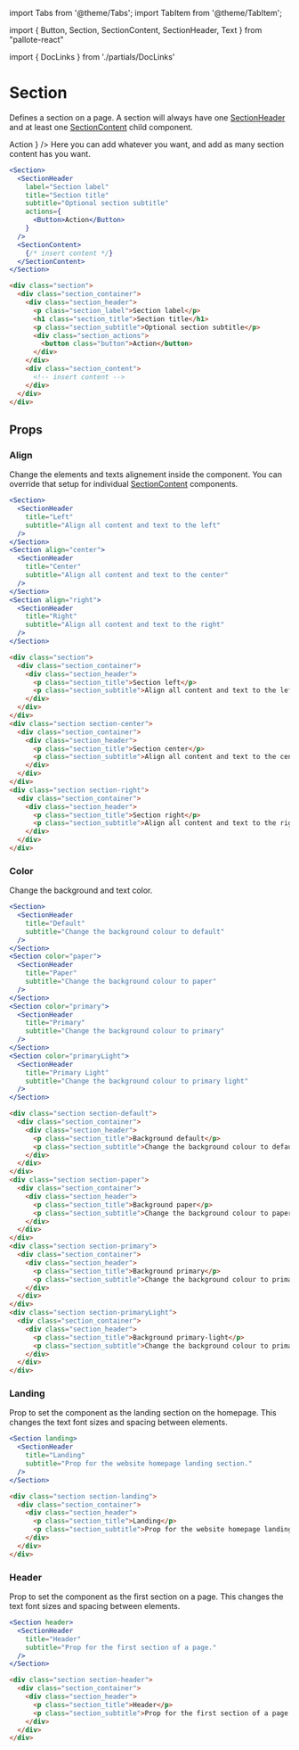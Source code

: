 ---
---
import Tabs from '@theme/Tabs';
import TabItem from '@theme/TabItem';

import { Button, Section, SectionContent, SectionHeader, Text } from "pallote-react"

import { DocLinks } from './partials/DocLinks'

# Section

Defines a section on a page. A section will always have one [SectionHeader](/docs/components/section-header.md) and at least one [SectionContent](/docs/components/section-content.md) child component.

<DocLinks
  storybook="https://react.pallote.com/?path=/docs/components-section--docs"
/>

<div class="docs_block">
  <Section>
    <SectionHeader
      label="Section label"
      title="Section title"
      subtitle="Optional section subtitle"
      actions={
        <Button>Action</Button>
      }
    />
    <SectionContent>
      <Text>Here you can add whatever you want, and add as many section content has you want.</Text>
    </SectionContent>
  </Section>
</div>

<Tabs groupId="package" queryString>
  <TabItem value="react" label="React">

```jsx
<Section>
  <SectionHeader
    label="Section label"
    title="Section title"
    subtitle="Optional section subtitle"
    actions={
      <Button>Action</Button>
    }
  />
  <SectionContent>
    {/* insert content */}
  </SectionContent>
</Section>
```
  </TabItem>
  <TabItem value="css" label="CSS">

```html
<div class="section">
  <div class="section_container">
    <div class="section_header">
      <p class="section_label">Section label</p>
      <h1 class="section_title">Section title</h1>
      <p class="section_subtitle">Optional section subtitle</p>
      <div class="section_actions">
        <button class="button">Action</button>
      </div>
    </div>
    <div class="section_content">
      <!-- insert content -->
    </div>
  </div>
</div>
```
  </TabItem>
</Tabs>

## Props

### Align

Change the elements and texts alignement inside the component. You can override that setup for individual [SectionContent](/docs/components/section-content.md) components.

<div class="docs_block">
  <Section>
    <SectionHeader
      title="Left"
      subtitle="Align all content and text to the left"
    />
  </Section>
  <Section align="center">
    <SectionHeader
      title="Center"
      subtitle="Align all content and text to the center"
    />
  </Section>
  <Section align="right">
    <SectionHeader
      title="Right"
      subtitle="Align all content and text to the right"
    />
  </Section>
</div>

<Tabs groupId="package" queryString>
   <TabItem value="react" label="React">
  
```jsx
<Section>
  <SectionHeader
    title="Left"
    subtitle="Align all content and text to the left"
  />
</Section>
<Section align="center">
  <SectionHeader
    title="Center"
    subtitle="Align all content and text to the center"
  />
</Section>
<Section align="right">
  <SectionHeader
    title="Right"
    subtitle="Align all content and text to the right"
  />
</Section>
```
  </TabItem>
  <TabItem value="css" label="CSS">

```html
<div class="section">
  <div class="section_container">
    <div class="section_header">
      <p class="section_title">Section left</p>
      <p class="section_subtitle">Align all content and text to the left</p>
    </div>
  </div>
</div>
<div class="section section-center">
  <div class="section_container">
    <div class="section_header">
      <p class="section_title">Section center</p>
      <p class="section_subtitle">Align all content and text to the center</p>
    </div>
  </div>
</div>
<div class="section section-right">
  <div class="section_container">
    <div class="section_header">
      <p class="section_title">Section right</p>
      <p class="section_subtitle">Align all content and text to the right</p>
    </div>
  </div>
</div>
```
  </TabItem>
</Tabs>

### Color

Change the background and text color.

<div class="docs_block">
  <Section>
    <SectionHeader
      title="Default"
      subtitle="Change the background colour to default"
    />
  </Section>
  <Section color="paper">
    <SectionHeader
      title="Paper"
      subtitle="Change the background colour to paper"
    />
  </Section>
  <Section color="primary">
    <SectionHeader
      title="Primary"
      subtitle="Change the background colour to primary"
    />
  </Section>
  <Section color="primaryLight">
    <SectionHeader
      title="Primary Light"
      subtitle="Change the background colour to primary light"
    />
  </Section>
</div>

<Tabs groupId="package" queryString>
   <TabItem value="react" label="React">
  
```jsx
<Section>
  <SectionHeader
    title="Default"
    subtitle="Change the background colour to default"
  />
</Section>
<Section color="paper">
  <SectionHeader
    title="Paper"
    subtitle="Change the background colour to paper"
  />
</Section>
<Section color="primary">
  <SectionHeader
    title="Primary"
    subtitle="Change the background colour to primary"
  />
</Section>
<Section color="primaryLight">
  <SectionHeader
    title="Primary Light"
    subtitle="Change the background colour to primary light"
  />
</Section>
```
  </TabItem>
  <TabItem value="css" label="CSS">

```html
<div class="section section-default">
  <div class="section_container">
    <div class="section_header">
      <p class="section_title">Background default</p>
      <p class="section_subtitle">Change the background colour to default</p>
    </div>
  </div>
</div>
<div class="section section-paper">
  <div class="section_container">
    <div class="section_header">
      <p class="section_title">Background paper</p>
      <p class="section_subtitle">Change the background colour to paper</p>
    </div>
  </div>
</div>
<div class="section section-primary">
  <div class="section_container">
    <div class="section_header">
      <p class="section_title">Background primary</p>
      <p class="section_subtitle">Change the background colour to primary</p>
    </div>
  </div>
</div>
<div class="section section-primaryLight">
  <div class="section_container">
    <div class="section_header">
      <p class="section_title">Background primary-light</p>
      <p class="section_subtitle">Change the background colour to primary light</p>
    </div>
  </div>
</div>
```
  </TabItem>
</Tabs>

### Landing

Prop to set the component as the landing section on the homepage. This changes the text font sizes and spacing between elements.

<div class="docs_block">
  <Section landing>
    <SectionHeader
      title="Landing"
      subtitle="Prop for the website homepage landing section."
    />
  </Section>
</div>

<Tabs groupId="package" queryString>
   <TabItem value="react" label="React">
  
```jsx
<Section landing>
  <SectionHeader
    title="Landing"
    subtitle="Prop for the website homepage landing section."
  />
</Section>
```
  </TabItem>
  <TabItem value="css" label="CSS">

```html
<div class="section section-landing">
  <div class="section_container">
    <div class="section_header">
      <p class="section_title">Landing</p>
      <p class="section_subtitle">Prop for the website homepage landing section.</p>
    </div>
  </div>
</div>
```
  </TabItem>
</Tabs>

### Header

Prop to set the component as the first section on a page. This changes the text font sizes and spacing between elements.

<div class="docs_block">
  <Section header>
    <SectionHeader
      title="Header"
      subtitle="Prop for the first section of a page."
    />
  </Section>
</div>

<Tabs groupId="package" queryString>
   <TabItem value="react" label="React">
  
```jsx
<Section header>
  <SectionHeader
    title="Header"
    subtitle="Prop for the first section of a page."
  />
</Section>
```
  </TabItem>
  <TabItem value="css" label="CSS">

```html
<div class="section section-header">
  <div class="section_container">
    <div class="section_header">
      <p class="section_title">Header</p>
      <p class="section_subtitle">Prop for the first section of a page.</p>
    </div>
  </div>
</div>
```
  </TabItem>
</Tabs>
